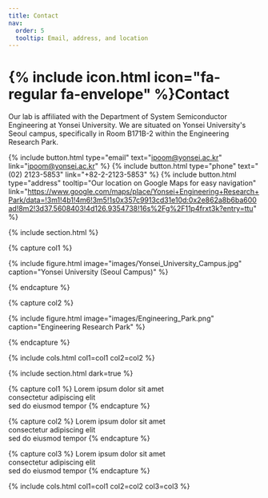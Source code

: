 ```yaml
---
title: Contact
nav:
  order: 5
  tooltip: Email, address, and location
---
```


# {% include icon.html icon="fa-regular fa-envelope" %}Contact

Our lab is affiliated with the Department of System Semiconductor Engineering at Yonsei University. We are situated on Yonsei University's Seoul campus, specifically in Room B171B-2 within the Engineering Research Park.

{%
  include button.html
  type="email"
  text="ipoom@yonsei.ac.kr"
  link="ipoom@yonsei.ac.kr"
%}
{%
  include button.html
  type="phone"
  text="(02) 2123-5853"
  link="+82-2-2123-5853"
%}
{%
  include button.html
  type="address"
  tooltip="Our location on Google Maps for easy navigation"
  link="https://www.google.com/maps/place/Yonsei+Engineering+Research+Park/data=!3m1!4b1!4m6!3m5!1s0x357c9913cd31e10d:0x2e862a8b6ba600ad!8m2!3d37.5608403!4d126.9354738!16s%2Fg%2F11p4frxt3k?entry=ttu"
%}

{% include section.html %}

{% capture col1 %}

{%
  include figure.html
  image="images/Yonsei_University_Campus.jpg"
  caption="Yonsei University (Seoul Campus)"
%}

{% endcapture %}

{% capture col2 %}

{%
  include figure.html
  image="images/Engineering_Park.png"
  caption="Engineering Research Park"
%}

{% endcapture %}

{% include cols.html col1=col1 col2=col2 %}

{% include section.html dark=true %}

{% capture col1 %}
Lorem ipsum dolor sit amet  
consectetur adipiscing elit  
sed do eiusmod tempor
{% endcapture %}

{% capture col2 %}
Lorem ipsum dolor sit amet  
consectetur adipiscing elit  
sed do eiusmod tempor
{% endcapture %}

{% capture col3 %}
Lorem ipsum dolor sit amet  
consectetur adipiscing elit  
sed do eiusmod tempor
{% endcapture %}

{% include cols.html col1=col1 col2=col2 col3=col3 %}
